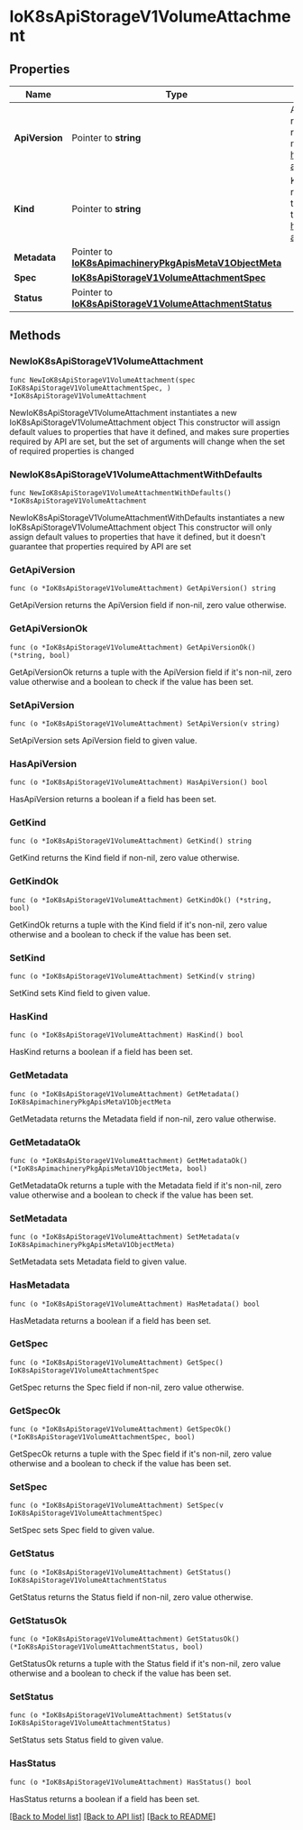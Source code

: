 # IoK8sApiStorageV1VolumeAttachment

## Properties

Name | Type | Description | Notes
------------ | ------------- | ------------- | -------------
**ApiVersion** | Pointer to **string** | APIVersion defines the versioned schema of this representation of an object. Servers should convert recognized schemas to the latest internal value, and may reject unrecognized values. More info: https://git.k8s.io/community/contributors/devel/sig-architecture/api-conventions.md#resources | [optional] 
**Kind** | Pointer to **string** | Kind is a string value representing the REST resource this object represents. Servers may infer this from the endpoint the client submits requests to. Cannot be updated. In CamelCase. More info: https://git.k8s.io/community/contributors/devel/sig-architecture/api-conventions.md#types-kinds | [optional] 
**Metadata** | Pointer to [**IoK8sApimachineryPkgApisMetaV1ObjectMeta**](IoK8sApimachineryPkgApisMetaV1ObjectMeta.md) |  | [optional] 
**Spec** | [**IoK8sApiStorageV1VolumeAttachmentSpec**](IoK8sApiStorageV1VolumeAttachmentSpec.md) |  | 
**Status** | Pointer to [**IoK8sApiStorageV1VolumeAttachmentStatus**](IoK8sApiStorageV1VolumeAttachmentStatus.md) |  | [optional] 

## Methods

### NewIoK8sApiStorageV1VolumeAttachment

`func NewIoK8sApiStorageV1VolumeAttachment(spec IoK8sApiStorageV1VolumeAttachmentSpec, ) *IoK8sApiStorageV1VolumeAttachment`

NewIoK8sApiStorageV1VolumeAttachment instantiates a new IoK8sApiStorageV1VolumeAttachment object
This constructor will assign default values to properties that have it defined,
and makes sure properties required by API are set, but the set of arguments
will change when the set of required properties is changed

### NewIoK8sApiStorageV1VolumeAttachmentWithDefaults

`func NewIoK8sApiStorageV1VolumeAttachmentWithDefaults() *IoK8sApiStorageV1VolumeAttachment`

NewIoK8sApiStorageV1VolumeAttachmentWithDefaults instantiates a new IoK8sApiStorageV1VolumeAttachment object
This constructor will only assign default values to properties that have it defined,
but it doesn't guarantee that properties required by API are set

### GetApiVersion

`func (o *IoK8sApiStorageV1VolumeAttachment) GetApiVersion() string`

GetApiVersion returns the ApiVersion field if non-nil, zero value otherwise.

### GetApiVersionOk

`func (o *IoK8sApiStorageV1VolumeAttachment) GetApiVersionOk() (*string, bool)`

GetApiVersionOk returns a tuple with the ApiVersion field if it's non-nil, zero value otherwise
and a boolean to check if the value has been set.

### SetApiVersion

`func (o *IoK8sApiStorageV1VolumeAttachment) SetApiVersion(v string)`

SetApiVersion sets ApiVersion field to given value.

### HasApiVersion

`func (o *IoK8sApiStorageV1VolumeAttachment) HasApiVersion() bool`

HasApiVersion returns a boolean if a field has been set.

### GetKind

`func (o *IoK8sApiStorageV1VolumeAttachment) GetKind() string`

GetKind returns the Kind field if non-nil, zero value otherwise.

### GetKindOk

`func (o *IoK8sApiStorageV1VolumeAttachment) GetKindOk() (*string, bool)`

GetKindOk returns a tuple with the Kind field if it's non-nil, zero value otherwise
and a boolean to check if the value has been set.

### SetKind

`func (o *IoK8sApiStorageV1VolumeAttachment) SetKind(v string)`

SetKind sets Kind field to given value.

### HasKind

`func (o *IoK8sApiStorageV1VolumeAttachment) HasKind() bool`

HasKind returns a boolean if a field has been set.

### GetMetadata

`func (o *IoK8sApiStorageV1VolumeAttachment) GetMetadata() IoK8sApimachineryPkgApisMetaV1ObjectMeta`

GetMetadata returns the Metadata field if non-nil, zero value otherwise.

### GetMetadataOk

`func (o *IoK8sApiStorageV1VolumeAttachment) GetMetadataOk() (*IoK8sApimachineryPkgApisMetaV1ObjectMeta, bool)`

GetMetadataOk returns a tuple with the Metadata field if it's non-nil, zero value otherwise
and a boolean to check if the value has been set.

### SetMetadata

`func (o *IoK8sApiStorageV1VolumeAttachment) SetMetadata(v IoK8sApimachineryPkgApisMetaV1ObjectMeta)`

SetMetadata sets Metadata field to given value.

### HasMetadata

`func (o *IoK8sApiStorageV1VolumeAttachment) HasMetadata() bool`

HasMetadata returns a boolean if a field has been set.

### GetSpec

`func (o *IoK8sApiStorageV1VolumeAttachment) GetSpec() IoK8sApiStorageV1VolumeAttachmentSpec`

GetSpec returns the Spec field if non-nil, zero value otherwise.

### GetSpecOk

`func (o *IoK8sApiStorageV1VolumeAttachment) GetSpecOk() (*IoK8sApiStorageV1VolumeAttachmentSpec, bool)`

GetSpecOk returns a tuple with the Spec field if it's non-nil, zero value otherwise
and a boolean to check if the value has been set.

### SetSpec

`func (o *IoK8sApiStorageV1VolumeAttachment) SetSpec(v IoK8sApiStorageV1VolumeAttachmentSpec)`

SetSpec sets Spec field to given value.


### GetStatus

`func (o *IoK8sApiStorageV1VolumeAttachment) GetStatus() IoK8sApiStorageV1VolumeAttachmentStatus`

GetStatus returns the Status field if non-nil, zero value otherwise.

### GetStatusOk

`func (o *IoK8sApiStorageV1VolumeAttachment) GetStatusOk() (*IoK8sApiStorageV1VolumeAttachmentStatus, bool)`

GetStatusOk returns a tuple with the Status field if it's non-nil, zero value otherwise
and a boolean to check if the value has been set.

### SetStatus

`func (o *IoK8sApiStorageV1VolumeAttachment) SetStatus(v IoK8sApiStorageV1VolumeAttachmentStatus)`

SetStatus sets Status field to given value.

### HasStatus

`func (o *IoK8sApiStorageV1VolumeAttachment) HasStatus() bool`

HasStatus returns a boolean if a field has been set.


[[Back to Model list]](../README.md#documentation-for-models) [[Back to API list]](../README.md#documentation-for-api-endpoints) [[Back to README]](../README.md)


